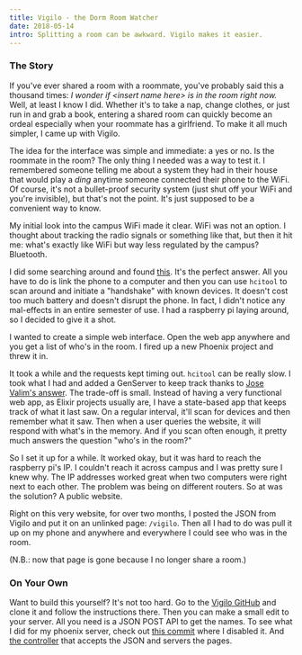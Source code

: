 ```yaml
---
title: Vigilo - the Dorm Room Watcher
date: 2018-05-14
intro: Splitting a room can be awkward. Vigilo makes it easier.
---
```


### The Story

If you've ever shared a room with a roommate, you've probably said this a
thousand times: _I wonder if \<insert name here\> is in the room right now._
Well, at least I know I did. Whether it's to take a nap, change clothes, or
just run in and grab a book, entering a shared room can quickly become an
ordeal especially when your roommate has a girlfriend. To make it all much
simpler, I came up with Vigilo.

The idea for the interface was simple and immediate: a yes or no. Is the
roommate in the room? The only thing I needed was a way to test it. I
remembered someone telling me about a system they had in their house that
would play a _ding_ anytime someone connected their phone to the WiFi. Of
course, it's not a bullet-proof security system (just shut off your WiFi and
you're invisible), but that's not the point. It's just supposed to be a
convenient way to know.

My initial look into the campus WiFi made it clear. WiFi was not an option.
I thought about tracking the radio signals or something like that, but then it
hit me: what's exactly like WiFi but way less regulated by the campus?
Bluetooth.

I did some searching around and found
[this](https://raspberrypi.stackexchange.com/a/42544). It's the perfect
answer. All you have to do is link the phone to a computer and then you can
use `hcitool` to scan around and initiate a "handshake" with known devices.
It doesn't cost too much battery and doesn't disrupt the phone. In fact, I
didn't notice any mal-effects in an entire semester of use. I had a raspberry
pi laying around, so I decided to give it a shot.

I wanted to create a simple web interface. Open the web app anywhere and you
get a list of who's in the room. I fired up a new Phoenix project and threw
it in.

It took a while and the requests kept timing out. `hcitool` can be really
slow. I took what I had and added a GenServer to keep track thanks to
[Jose Valim's answer](https://stackoverflow.com/a/32097971/7242773). The
trade-off is small. Instead of having a very functional web app, as Elixir
projects usually are, I have a state-based app that keeps track of what
it last saw. On a regular interval, it'll scan for devices and then remember
what it saw. Then when a user queries the website, it will respond with what's
in the memory. And if you scan often enough, it pretty much answers the
question "who's in the room?"

So I set it up for a while. It worked okay, but it was hard to reach the
raspberry pi's IP. I couldn't reach it across campus and I was pretty sure
I knew why. The IP addresses worked great when two computers were right next to
each other. The problem was being on different routers. So at was the solution?
A public website.

Right on this very website, for over two months, I posted the JSON from
Vigilo and put it on an unlinked page: `/vigilo`. Then all I had to do was
pull it up on my phone and anywhere and everywhere I could see who was in
the room.

(N.B.: now that page is gone because I no longer share a room.)

### On Your Own

Want to build this yourself? It's not too hard. Go to the
[Vigilo GitHub](https://github.com/the-mikedavis/vigilo) and clone it and
follow the instructions there. Then you can make a small edit to your
server. All you need is a JSON POST API to get the names. To see what I
did for my phoenix server, check out
[this commit](https://github.com/the-mikedavis/website-phoenix-version/commit/f21faed66a654f7203226e4c136aee4303be4871)
where I disabled it. And
[the controller](https://github.com/the-mikedavis/website-phoenix-version/blob/master/lib/mcd_web/controllers/vigilo_controller.ex)
that accepts the JSON and servers the pages.
